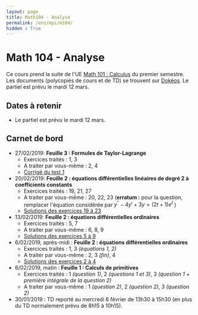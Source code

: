 ```yaml
---
layout: page
title: Math104 - Analyse
permalink: /ens/mpi/m104/
hidden : True
---
```



# Math 104 - Analyse

Ce cours prend la suite de l'UE [Math 101 : Calculus](../m101/) du premier semestre. Les documents (polycopiés de cours et de TD) se trouvent sur [Dokéos](http://formation.u-psud.fr). Le partiel est prévu le mardi 12 mars. 

## Dates à retenir

* Le partiel est prévu le mardi 12 mars.

## Carnet de bord

- <span class="date">27/02/2019:</span> **Feuille 3 : Formules de Taylor-Lagrange**
	* Exercices traités : 1, 3
	* A traiter par vous-même : 2, 4
	* [Corrigé du test 1](test1_corr.pdf)
- <span class="date">20/02/2019:</span> **Feuille 2 : équations différentielles linéaires de degré 2 à coefficients constants**
	* Exercices traités : 19, 21, 27
	* A traiter par vous-même : 20, 22, 23 (**erratum :** pour la question, remplacer l'équation considérée par $y^{\prime \prime}-4y'+3y = (2t+1)e^t$ )
	* [Solutions des exercices 19 à 23](td4_corr.pdf)
- <span class="date">13/02/2019:</span> **Feuille 2 : équations différentielles ordinaires**
	* Exercices traités : 5, 7
	* A traiter par vous-même : 6, 8, 9
	* [Solutions des exercices 5 à 9](td3_corr.pdf)
- <span class="date">6/02/2019, après-midi :</span>  **Feuille 2 : équations différentielles ordinaires**
	* Exercices traités : 1, 3 *(équations 1, 2)*
	* A traiter par vous-même : 2, 3 *(fin)*, 4
	* [Solutions des exercices 2 à 4](td2_corr.pdf)
- <span class="date">6/02/2019, matin :</span> **Feuille 1 : Calculs de primitives**
	* Exercices traités : 1 *(question 1)*, 2 *(questions 1 et 3)*, 3 *(question 1 + première intégrale de la question 2)*
	* A traiter par vous-même : 1 *(question 2)*, 2 *(question 2)*, 3 *(question 2)*
- <span class="date"> 30/01/2019 :</span>
	TD reporté au mercredi 6 février de 13h30 à 15h30 (en plus du TD normalement prévu de 8h15 à 10h15).